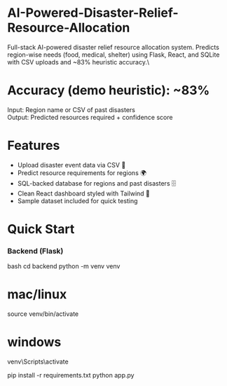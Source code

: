 # AI-Powered-Disaster-Relief-Resource-Allocation
Full-stack AI-powered disaster relief resource allocation system. Predicts region-wise needs (food, medical, shelter) using Flask, React, and SQLite with CSV uploads and ~83% heuristic accuracy.\

# Accuracy (demo heuristic): ~83%
Input: Region name or CSV of past disasters  
Output: Predicted resources required + confidence score  

# Features
- Upload disaster event data via CSV 📂  
- Predict resource requirements for regions 🌍  
- SQL-backed database for regions and past disasters 🗄️  
- Clean React dashboard styled with Tailwind 🎨  
- Sample dataset included for quick testing  

# Quick Start

### Backend (Flask)
bash
cd backend
python -m venv venv
# mac/linux
source venv/bin/activate
# windows
venv\Scripts\activate

pip install -r requirements.txt
python app.py
